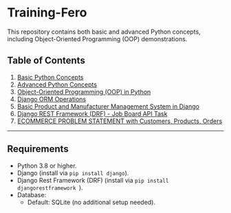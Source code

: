 # Training-Fero

This repository contains both basic and advanced Python concepts, including Object-Oriented Programming (OOP) demonstrations.

## Table of Contents
1. [Basic Python Concepts](Python/README.md#basic-python-concepts)
2. [Advanced Python Concepts](Python/README.md#advanced-python-concepts)
3. [Object-Oriented Programming (OOP) in Python](Python/README.md#object-oriented-programming-oop-in-python)
4. [Django ORM Operations](Django%20ORM%20Operations/README.md#section-name)
5. [Basic Product and Manufacturer Management System in Django](PMS/README.md)
6. [Django REST Framework (DRF) - Job Board API Task](JobBoardApp/README.md)
7. [ECOMMERCE PROBLEM STATEMENT with Customers, Products, Orders](Eccomerce/backend/README.md)


---


## **Requirements**

- Python 3.8 or higher.
- Django (install via `pip install django`).
- Django Rest Framework (DRF) (install via `pip install djangorestframework
`).
- Database:
  - Default: SQLite (no additional setup needed).




